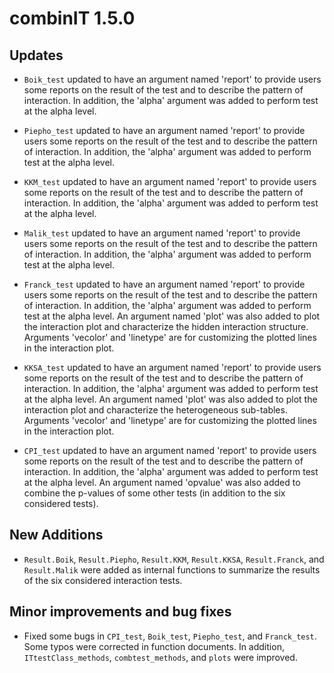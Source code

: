 combinIT 1.5.0
===========

Updates
-------
-   `Boik_test` updated to have an argument named 'report' to provide users some
     reports on the result of the test and to describe the pattern of interaction. In        addition, the 'alpha' argument was added to perform test at the alpha level.
    
-   `Piepho_test` updated to have an argument named 'report' to provide users some           reports on the result of the test and to describe the pattern of interaction. In        addition, the 'alpha' argument was added to perform test at the alpha level.

-   `KKM_test` updated to have an argument named 'report' to provide users some reports      on the result of the test and to describe the pattern of interaction. In                addition, the 'alpha' argument was added to perform test at the alpha level.

-   `Malik_test` updated to have an argument named 'report' to provide users some            reports on the result of the test and to describe the pattern of interaction. In        addition, the 'alpha' argument was added to perform test at the alpha level.

-   `Franck_test` updated to have an argument named 'report' to provide users some           reports on the result of the test and to describe the pattern of interaction. In        addition, the 'alpha' argument was added to perform test at the alpha level. An         argument named 'plot' was also added to plot the interaction plot and characterize      the hidden interaction structure. Arguments 'vecolor' and 'linetype' are for            customizing the plotted lines in the interaction plot.
 
-   `KKSA_test` updated to have an argument named 'report' to provide users some             reports on the result of the test and to describe the pattern of interaction. In        addition, the 'alpha' argument was added to perform test at the alpha level. An         argument named 'plot' was also added to plot the interaction plot and characterize      the heterogeneous sub-tables. Arguments 'vecolor' and 'linetype' are for                customizing the plotted lines in the interaction plot.

-   `CPI_test` updated to have an argument named 'report' to provide users some              reports on the result of the test and to describe the pattern of interaction. In        addition, the 'alpha' argument was added to perform test at the alpha level. An         argument named 'opvalue' was also added to combine the p-values of some other tests      (in addition to the six considered tests).

New Additions
-------------

-   `Result.Boik`, `Result.Piepho`, `Result.KKM`, `Result.KKSA`, `Result.Franck`, and       `Result.Malik` were added as internal functions to summarize the results of the six      considered interaction tests.

Minor improvements and bug fixes
--------------------------------

-   Fixed some bugs in `CPI_test`, `Boik_test`, `Piepho_test`, and `Franck_test`. Some      typos were corrected in function documents. In addition, `ITtestClass_methods`,         `combtest_methods`, and `plots` were improved. 
